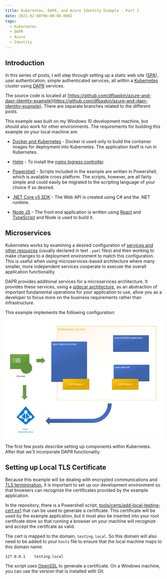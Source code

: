 ```yaml
---
title: Kubernetes, DAPR, and Azure Identity Example - Part I
date: 2021-02-08T06:00:00.000Z
tags:
  - Kubernetes
  - DAPR
  - Azure
  - Identity
---
```


## Introduction

In this series of posts, I will step through setting up a static web site ([SPA](https://developer.mozilla.org/en-US/docs/Glossary/SPA)), user authentication, simple authenticated services, all within a [Kubernetes](https://kubernetes.io/docs/concepts/overview/what-is-kubernetes/) cluster using [DAPR](https://dapr.io/) services.

The source code is located at [https://github.com/dfbaskin/azure-and-dapr-identity-example](https://github.com/dfbaskin/azure-and-dapr-identity-example). There are separate branches related to the different posts.

This example was built on my Windows 10 development machine, but should also work for other environments. The requirements for building this example on your local machine are:

- [Docker and Kubernetes](https://www.docker.com/products/docker-desktop) - Docker is used only to build the container images for deployment into Kubernetes. The application itself is run in Kubernetes.

- [Helm](https://helm.sh/docs/) - To install the [nginx Ingress controller](https://github.com/nginxinc/kubernetes-ingress).

- [Powershell](https://docs.microsoft.com/en-us/powershell/) - Scripts included in the example are written in Powershell, which is available cross platform. The scripts, however, are all fairly simple and could easily be migrated to the scripting language of your choice if so desired.

- [.NET Core v5 SDK](https://dotnet.microsoft.com/download) - The Web API is created using C# and the .NET runtime.

- [Node JS](https://nodejs.org/en/) - The front end application is written using [React](https://reactjs.org/) and [TypeScript](https://www.typescriptlang.org/) and Node is used to build it.

## Microservices

Kubernetes works by examining a desired configuration of [services and other resources](https://kubernetes.io/docs/concepts/overview/working-with-objects/kubernetes-objects/) (usually declared in text `.yaml` files) and then working to make changes to a deployment environment to match this configuration. This is useful when using microservices-based architecture where many smaller, more independent services cooperate to execute the overall application functionality.

DAPR provides additional services for a microservices architecture. It provides these services, using a [sidecar architecture](https://docs.dapr.io/concepts/overview/#sidecar-architecture), as an abstraction of important fundamental operations for your application to use, allow you as a developer to focus more on the business requirements rather than infrastructure.

This example implements the following configuration:

![Example Application Configuration](./images/example-app.png)

The first few posts describe setting up components within Kubernetes. After that we'll incorporate DAPR functionality.

## Setting up Local TLS Certificate

Because this example will be dealing with encrypted communications and [TLS terminination](https://en.wikipedia.org/wiki/TLS_termination_proxy), it is important to set up our development environment so that browsers can recognize the certificates provided by the example application.

In the repository, there is a Powershell script, [tools/certs/add-local-testing-cert.ps1](https://github.com/dfbaskin/azure-and-dapr-identity-example/blob/master/tools/certs/add-local-testing-cert.ps1) that can be used to generate a certificate. This certificate will be used by the example application, but it must also be inserted into your root certifcate store so that running a browser on your machine will recognize and accept the certifcate as valid.

The cert is mapped to the domain, `testing.local`. So this domain will also need to be added to your `hosts` file to ensure that the local machine maps to this domain name:

```
127.0.0.1    testing.local
```

The script uses [OpenSSL](https://www.openssl.org/) to generate a certificate. On a Windows machine, you can use the version that is installed with Git.

